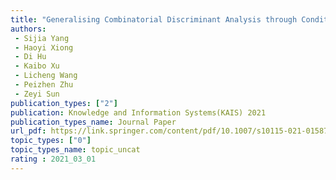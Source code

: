 ```yaml
---  
title: "Generalising Combinatorial Discriminant Analysis through Conditioning Truncated Rayleigh Flow"  
authors:  
 - Sijia Yang  
 - Haoyi Xiong  
 - Di Hu
 - Kaibo Xu  
 - Licheng Wang  
 - Peizhen Zhu  
 - Zeyi Sun
publication_types: ["2"]  
publication: Knowledge and Information Systems(KAIS) 2021  
publication_types_name: Journal Paper
url_pdf: https://link.springer.com/content/pdf/10.1007/s10115-021-01587-z.pdf
topic_types: ["0"]
topic_types_name: topic_uncat
rating : 2021_03_01
---  
```

